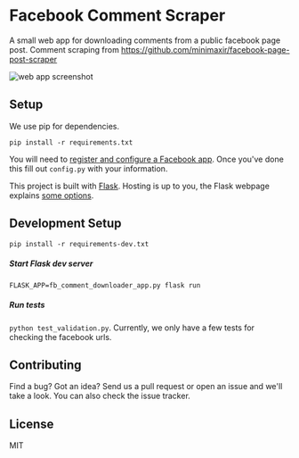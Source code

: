 # Facebook Comment Scraper #

A small web app for downloading comments from a public facebook page post.
Comment scraping from https://github.com/minimaxir/facebook-page-post-scraper

![web app screenshot](https://user-images.githubusercontent.com/6343384/32080000-15438f94-ba62-11e7-93cf-bcc897b52f04.png)

Setup
-----

We use pip for dependencies.

```
pip install -r requirements.txt
```

You will need to [register and configure a Facebook app](https://developers.facebook.com/docs/apps/register/). Once you've done this fill out `config.py` with your information.

This project is built with [Flask](http://flask.pocoo.org/).
Hosting is up to you, the Flask webpage explains [some options](http://flask.pocoo.org/docs/0.12/deploying/).

Development Setup
----------------

```
pip install -r requirements-dev.txt
```

##### Start Flask dev server 

`FLASK_APP=fb_comment_downloader_app.py flask run`

##### Run tests

`python test_validation.py`. 
Currently, we only have a few tests for checking the facebook urls.

Contributing
------------

Find a bug? Got an idea? Send us a pull request or open an issue and we'll take a look. You can also check the issue tracker.

License
-------

MIT
